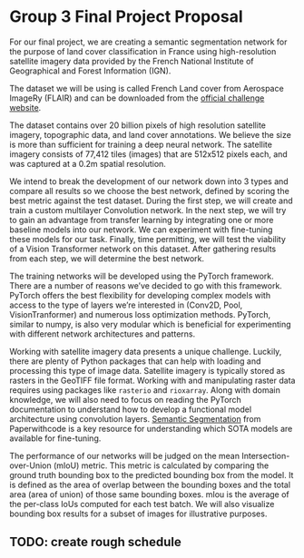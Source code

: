 # Group 3 Final Project Proposal
For our final project, we are creating a semantic segmentation network for the purpose of land cover classification in France using high-resolution satellite imagery data provided by the French National Institute of Geographical and Forest Information (IGN).

The dataset we will be using is called French Land cover from Aerospace ImageRy (FLAIR) and can be downloaded from the [official challenge website](https://ignf.github.io/FLAIR/).

The dataset contains over 20 billion pixels of high resolution satellite imagery, topographic data, and land cover annotations. We believe the size is more than sufficient for training a deep neural network. The satellite imagery consists of 77,412 tiles (images) that are 512x512 pixels each, and was captured at a 0.2m spatial resolution.

We intend to break the development of our network down into 3 types and compare all results so we choose the best network, defined by scoring the best metric against the test dataset. During the first step, we will create and train a custom multilayer Convolution network. In the next step, we will try to gain an advantage from transfer learning by integrating one or more baseline models into our network. We can experiment with fine-tuning these models for our task. Finally, time permitting, we will test the viability of a Vision Transformer network on this dataset. After gathering results from each step, we will determine the best network.

The training networks will be developed using the PyTorch framework. There are a number of reasons we’ve decided to go with this framework. PyTorch offers the best flexibility for developing complex models with access to the type of layers we’re interested in (Conv2D, Pool, VisionTranformer) and numerous loss optimization methods. PyTorch, similar to numpy, is also very modular which is beneficial for experimenting with different network architectures and patterns.

Working with satellite imagery data presents a unique challenge. Luckily, there are plenty of Python packages that can help with loading and processing this type of image data. Satellite imagery is typically stored as rasters in the GeoTIFF file format. Working with and manipulating raster data requires using packages like `rasterio` and `rioxarray`. Along with domain knowledge, we will also need to focus on reading the PyTorch documentation to understand how to develop a functional model architecture using convolution layers. [Semantic Segmentation](https://paperswithcode.com/task/semantic-segmentation) from Paperwithcode is a key resource for understanding which SOTA models are available for fine-tuning.

The performance of our networks will be judged on the mean Intersection-over-Union (mIoU) metric. This metric is calculated by comparing the ground truth bounding box to the predicted bounding box from the model. It is defined as the area of overlap between the bounding boxes and the total area (area of union) of those same bounding boxes. mIou is the average of the per-class IoUs computed for each test batch. We will also visualize bounding box results for a subset of images for illustrative purposes.

## TODO: create rough schedule
